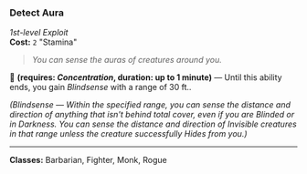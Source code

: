 ### Detect Aura
*1st-level Exploit*  
**Cost:** `2` "Stamina"  

> *You can sense the auras of creatures around you.*

🔷 **(requires: *Concentration*, duration: up to 1 minute)** — Until this ability ends, you gain *Blindsense* with a range of 30 ft..

*(Blindsense — Within the specified range, you can sense the distance and direction of anything that isn't behind total cover, even if you are Blinded or in Darkness. You can sense the distance and direction of Invisible creatures in that range unless the creature successfully Hides from you.)*

---

**Classes:** Barbarian, Fighter, Monk, Rogue
